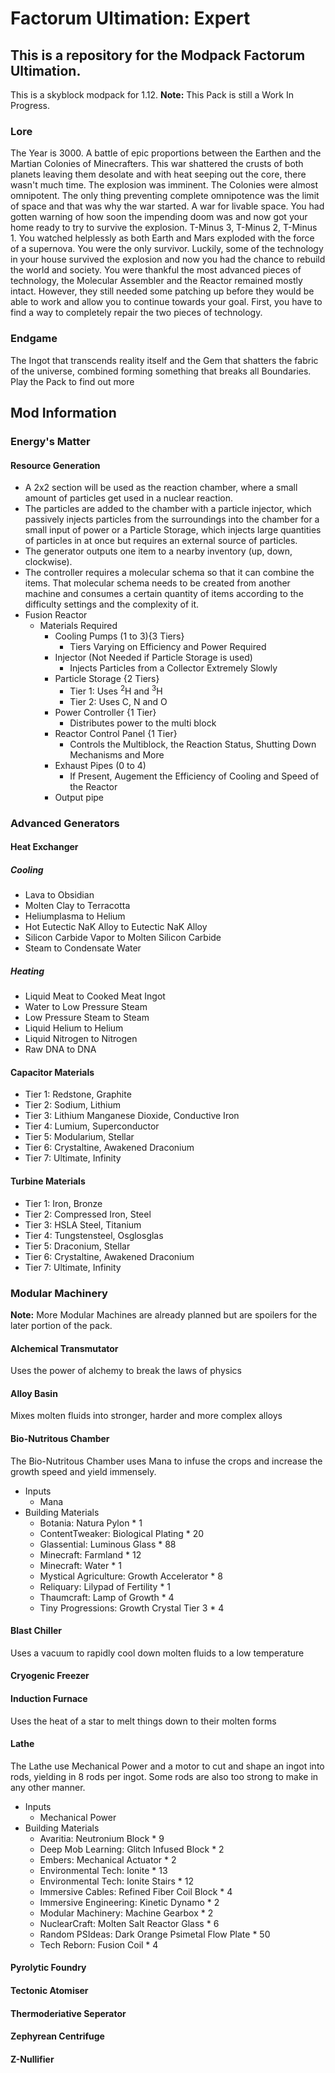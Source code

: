 # Factorum Ultimation: Expert
## This is a repository for the Modpack Factorum Ultimation.
This is a skyblock modpack for 1.12.
**Note:** This Pack is still a Work In Progress.
### Lore
The Year is 3000. A battle of epic proportions between the Earthen and the Martian Colonies of Minecrafters. This war shattered the crusts of both planets leaving them desolate and with heat seeping out the core, there wasn't much time. The explosion was imminent. The Colonies were almost omnipotent. The only thing preventing complete omnipotence was the limit of space and that was why the war started. A war for livable space. You had gotten warning of how soon the impending doom was and now got your home ready to try to survive the explosion. T-Minus 3, T-Minus 2, T-Minus 1. You watched helplessly as both Earth and Mars exploded with the force of a supernova. 
You were the only survivor. Luckily, some of the technology in your house survived the explosion and now you had the chance to rebuild the world and society. You were thankful the most advanced pieces of technology, the Molecular Assembler and the Reactor remained mostly intact. However, they still needed some patching up before they would be able to work and allow you to continue towards your goal. First, you have to find a way to completely repair the two pieces of technology.

### Endgame
The Ingot that transcends reality itself and the Gem that shatters the fabric of the universe, combined forming something that breaks all Boundaries.
Play the Pack to find out more

## Mod Information
### Energy's Matter
#### Resource Generation
- A 2x2 section will be used as the reaction chamber, where a small amount of particles get used in a nuclear reaction.
- The particles are added to the chamber with a particle injector, which passively injects particles from the surroundings into the chamber for a small input of power or a Particle Storage, which injects large quantities of particles in at once but requires an external source of particles.
- The generator outputs one item to a nearby inventory (up, down, clockwise).
- The controller requires a molecular schema so that it can combine the items. That molecular schema needs to be created from another machine and consumes a certain quantity of items according to the difficulty settings and the complexity of it.
- Fusion Reactor
  - Materials Required
    - Cooling Pumps (1 to 3){3 Tiers}
      - Tiers Varying on Efficiency and Power Required
    - Injector (Not Needed if Particle Storage is used)
      - Injects Particles from a Collector Extremely Slowly
    - Particle Storage {2 Tiers}
      - Tier 1: Uses <sup>2</sup>H and <sup>3</sup>H
      - Tier 2: Uses C, N and O
    - Power Controller {1 Tier}
      - Distributes power to the multi block
    - Reactor Control Panel {1 Tier}
      - Controls the Multiblock, the Reaction Status, Shutting Down Mechanisms and More
    - Exhaust Pipes (0 to 4)
      - If Present, Augement the Efficiency of Cooling and Speed of the Reactor
    - Output pipe

### Advanced Generators
#### Heat Exchanger
##### Cooling
- Lava to Obsidian
- Molten Clay to Terracotta
- Heliumplasma to Helium
- Hot Eutectic NaK Alloy to Eutectic NaK Alloy
- Silicon Carbide Vapor to Molten Silicon Carbide
- Steam to Condensate Water

##### Heating
- Liquid Meat to Cooked Meat Ingot
- Water to Low Pressure Steam
- Low Pressure Steam to Steam
- Liquid Helium to Helium
- Liquid Nitrogen to Nitrogen
- Raw DNA to DNA

#### Capacitor Materials
- Tier 1: Redstone, Graphite
- Tier 2: Sodium, Lithium
- Tier 3: Lithium Manganese Dioxide, Conductive Iron
- Tier 4: Lumium, Superconductor
- Tier 5: Modularium, Stellar
- Tier 6: Crystaltine, Awakened Draconium
- Tier 7: Ultimate, Infinity

#### Turbine Materials
- Tier 1: Iron, Bronze
- Tier 2: Compressed Iron, Steel
- Tier 3: HSLA Steel, Titanium
- Tier 4: Tungstensteel, Osglosglas
- Tier 5: Draconium, Stellar
- Tier 6: Crystaltine, Awakened Draconium
- Tier 7: Ultimate, Infinity


### Modular Machinery
**Note:** More Modular Machines are already planned but are spoilers for the later portion of the pack.
#### Alchemical Transmutator
Uses the power of alchemy to break the laws of physics

#### Alloy Basin
Mixes molten fluids into stronger, harder and more complex alloys

#### Bio-Nutritous Chamber
The Bio-Nutritous Chamber uses Mana to infuse the crops and increase the growth speed and yield immensely.
- Inputs
  - Mana
- Building Materials
  - Botania: Natura Pylon * 1
  - ContentTweaker: Biological Plating * 20
  - Glassential: Luminous Glass * 88
  - Minecraft: Farmland * 12
  - Minecraft: Water * 1
  - Mystical Agriculture: Growth Accelerator * 8
  - Reliquary: Lilypad of Fertility * 1
  - Thaumcraft: Lamp of Growth * 4
  - Tiny Progressions: Growth Crystal Tier 3 * 4

#### Blast Chiller
Uses a vacuum to rapidly cool down molten fluids to a low temperature

#### Cryogenic Freezer

#### Induction Furnace
Uses the heat of a star to melt things down to their molten forms

#### Lathe
The Lathe use Mechanical Power and a motor to cut and shape an ingot into rods, yielding in 8 rods per ingot. Some rods are also too strong to make in any other manner.
- Inputs
  - Mechanical Power
- Building Materials
  - Avaritia: Neutronium Block * 9
  - Deep Mob Learning: Glitch Infused Block * 2
  - Embers: Mechanical Actuator * 2
  - Environmental Tech: Ionite * 13
  - Environmental Tech: Ionite Stairs * 12
  - Immersive Cables: Refined Fiber Coil Block * 4
  - Immersive Engineering: Kinetic Dynamo * 2
  - Modular Machinery: Machine Gearbox * 2
  - NuclearCraft: Molten Salt Reactor Glass * 6
  - Random PSIdeas: Dark Orange Psimetal Flow Plate * 50
  - Tech Reborn: Fusion Coil * 4

#### Pyrolytic Foundry

#### Tectonic Atomiser

#### Thermoderiative Seperator

#### Zephyrean Centrifuge

#### Z-Nullifier

